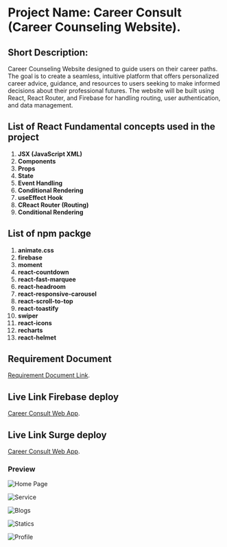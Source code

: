 # Project Name: Career Consult (Career Counseling Website).

## Short Description:

Career Counseling Website designed to guide users on their career paths. The goal is to create a seamless, intuitive platform that offers personalized career advice, guidance, and resources to users seeking to make informed decisions about their professional futures. The website will be built using React, React Router, and Firebase for handling routing, user authentication, and data management.

## List of React Fundamental concepts used in the project

1. **JSX (JavaScript XML)**
2. **Components**
3. **Props**
4. **State**
5. **Event Handling**
6. **Conditional Rendering**
7. **useEffect Hook**
8. **CReact Router (Routing)**
9. **Conditional Rendering**


## List of npm packge

1. **animate.css**
2. **firebase**
3. **moment**
4. **react-countdown**
5. **react-fast-marquee**
6. **react-headroom**
7. **react-responsive-carousel**
8. **react-scroll-to-top**
9. **react-toastify**
10. **swiper**
11. **react-icons**
12. **recharts**
13. **react-helmet**








## Requirement Document

[Requirement Document Link](https://docs.google.com/document/d/1ErVVKPWEMzrmOn4bp18Vba0nfUpK-KZpqcTvSNffLKU/edit?tab=t.0).


## Live Link Firebase deploy
[Career Consult Web App](https://career-consult.web.app/).


## Live Link Surge deploy
[Career Consult Web App](https://mz-career-consult.surge.sh/).


### Preview

![Home Page](./src/assets/Home.jpeg)

![Service](./src/assets/Service.jpeg)

![Blogs](./src/assets/Blogs.jpeg)

![Statics](./src/assets/Statics.jpeg)

![Profile](./src/assets/Profile.jpeg)
